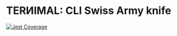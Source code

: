 # TERИIMAL: CLI Swiss Army knife

[![Jest Coverage](https://img.shields.io/badge/coverage-99.59%25-blue)](https://github.com/mflorence99/lintel/issues)
